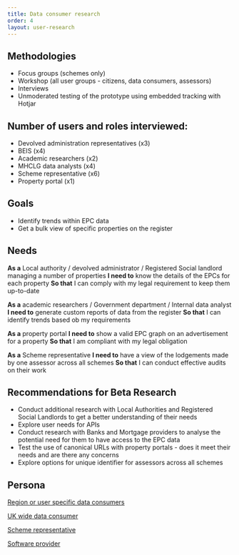 ```yaml
---
title: Data consumer research
order: 4
layout: user-research
---
```

## Methodologies
* Focus groups (schemes only)
* Workshop (all user groups - citizens, data consumers, assessors)
* Interviews
* Unmoderated testing of the prototype using embedded tracking with Hotjar

## Number of users and roles interviewed:
* Devolved administration representatives (x3)
* BEIS (x4)
* Academic researchers (x2)
* MHCLG data analysts (x4)
* Scheme representative (x6)
* Property portal (x1)

## Goals
* Identify trends within EPC data
* Get a bulk view of specific properties on the register

## Needs
**As a** Local authority / devolved administrator / Registered Social landlord managing a number of properties
**I need to** know the details of the EPCs for each property 
**So that** I can comply with my legal requirement to keep them up-to-date

**As a** academic researchers / Government department / Internal data analyst 
**I need to** generate custom reports of data from the register
**So that** I can identify trends based ob my requirements

**As a** property portal
**I need to** show a valid EPC graph on an advertisement for a property 
**So that** I am compliant with my legal obligation 

**As a** Scheme representative 
**I need to** have a view of the lodgements made by one assessor across all schemes
**So that** I can conduct effective audits on their work


## Recommendations for Beta Research
* Conduct additional research with Local Authorities and Registered Social Landlords to get a better understanding of their needs
* Explore user needs for APIs
* Conduct research with Banks and Mortgage providers to analyse the potential need for them to have access to the EPC data
* Test the use of canonical URLs with property portals - does it meet their needs and are there any concerns
* Explore options for unique identifier for assessors across all schemes

## Persona
[Region or user specific data consumers](../assets/media/Data_consumer_Region_or_user_specific_view.pdf)

[UK wide data consumer](../assets/media/Data_consumer_UK-wider_view.pdf)

[Scheme representative](../assets/media/Scheme_representative_user_journey.pdf)

[Software provider](../assets/media/Software_provider_user_journey.pdf)
